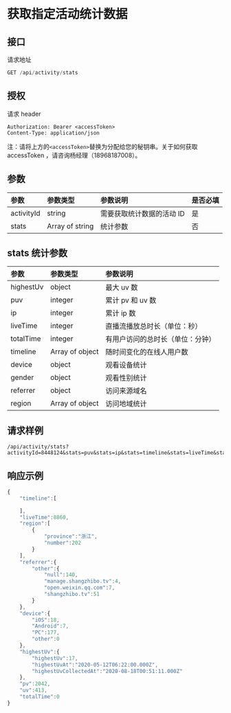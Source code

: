# 获取指定活动统计数据

## 接口

请求地址

```javascript
GET /api/activity/stats
```

## 授权

请求 header

```http
Authorization: Bearer <accessToken>
Content-Type: application/json
```

注：请将上方的`<accessToken>`替换为分配给您的秘钥串。关于如何获取 accessToken ，请咨询杨经理（18968187008）。

## 参数

| 参数 | 参数类型 | 参数说明 | 是否必填 |
| :--- | :--- | :--- | :--- |
| activityId | string | 需要获取统计数据的活动 ID | 是 |
| stats | Array of string | 统计参数 | 否 |

## stats 统计参数

| 参数 | 参数类型 | 参数说明 |
| :--- | :--- | :--- |
| highestUv | object | 最大 uv 数 |
| puv | integer | 累计 pv 和 uv 数 |
| ip | integer | 累计 ip 数 |
| liveTime | integer | 直播流播放总时长（单位：秒） |
| totalTime | integer | 有用户访问的总时长（单位：分钟） |
| timeline | Array of object | 随时间变化的在线人用户数 |
| device | object | 观看设备统计 |
| gender | object | 观看性别统计 |
| referrer | object | 访问来源域名 |
| region | Array of object | 访问地域统计 |

## 请求样例

```text
/api/activity/stats?activityId=8448124&stats=puv&stats=ip&stats=timeline&stats=liveTime&stats=region&stats=highestUv
```

## 响应示例

```javascript
{
    "timeline":[

    ],
    "liveTime":8860,
    "region":[
        {
            "province":"浙江",
            "number":202
        }
    ],
    "referrer":{
        "other":{
            "null":140,
            "manage.shangzhibo.tv":4,
            "open.weixin.qq.com":7,
            "shangzhibo.tv":51
        }
    },
    "device":{
        "iOS":18,
        "Android":7,
        "PC":177,
        "other":0
    },
    "highestUv":{
        "highestUv":17,
        "highestUvAt":"2020-05-12T06:22:00.000Z",
        "highestUvCollectedAt":"2020-08-18T00:51:11.000Z"
    },
    "pv":2042,
    "uv":413,
    "totalTime":0
}
```

